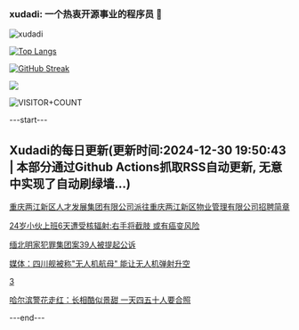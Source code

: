 ### xudadi: 一个热衷开源事业的程序员 👋

![xudadi](https://github-readme-stats-git-masterorgs-github-readme-stats-team.vercel.app/api?username=xudadi)

[![Top Langs](https://github-readme-stats.vercel.app/api/top-langs/?username=xudadi)](https://github.com/anuraghazra/github-readme-stats)

[![GitHub Streak](https://streak-stats.demolab.com?user=xudadi&locale=zh_Hans)](https://git.io/streak-stats)

![](https://raw.githubusercontent.com/xudadi/xudadi/main/assets/github-contribution-grid-snake.svg)

![VISITOR+COUNT](https://komarev.com/ghpvc/?username=xudadi&label=VISITOR+COUNT)


---start---

## Xudadi的每日更新(更新时间:2024-12-30 19:50:43 | 本部分通过Github Actions抓取RSS自动更新, 无意中实现了自动刷绿墙...)

[重庆两江新区人才发展集团有限公司派往重庆两江新区物业管理有限公司招聘简章](https://www.gongkaoleida.com/article/2248731)

[24岁小伙上班6天遭受核辐射:右手将截肢 或有癌变风险](https://m.163.com/news/article/JKKVGFE1053469LG.html)

[缅北明家犯罪集团案39人被提起公诉](https://m.163.com/news/article/JKL5JSEN000189PS.html)

[媒体：四川舰被称"无人机航母" 能让无人机弹射升空](https://m.163.com/news/article/JKKTNA020514R9OJ.html)

[3](https://m.163.com/touch/news/sub/domestic)

[哈尔滨警花走红：长相酷似景甜 一天四五十人要合照](https://m.163.com/news/article/JKL01BM7053469LG.html)

---end---
